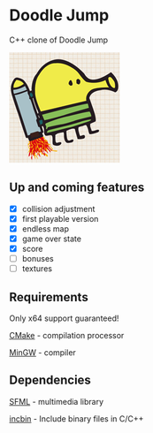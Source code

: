 # Doodle Jump
C++ clone of Doodle Jump

![Doodle Jump](resources/doodle-jump.png)

## Up and coming features

- [x] collision adjustment
- [x] first playable version
- [x] endless map
- [x] game over state
- [x] score
- [ ] bonuses
- [ ] textures

## Requirements

Only x64 support guaranteed!

[CMake](https://cmake.org/) - compilation processor

[MinGW](https://nuwen.net/) - compiler

## Dependencies

[SFML](https://www.sfml-dev.org/) - multimedia library

[incbin](https://github.com/graphitemaster/incbin) - Include binary files in C/C++
